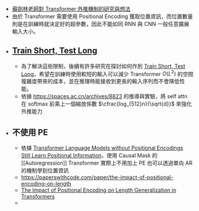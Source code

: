 - [蘇劍林老師對 Transformer 外推機制的研究與想法](https://spaces.ac.cn/tag/外推/)
- 由於 Transformer 需要使用 Positional Encoding 獲取位置資訊，而位置數量則是在訓練時就決定好的超參數，因此不能如同 RNN 與 CNN 一般任意擴展輸入大小。
- ##  [Train Short, Test Long](https://arxiv.org/abs/2108.12409)
	- 為了解決這些限制，後續有許多研究在探討如何作到 [Train Short, Test Long](https://arxiv.org/abs/2108.12409)，希望在訓練時使用較短的輸入可以減少 Transformer $O(L^2)$ 的空間複雜度帶來的成本，並在推理時能接收到更長的輸入序列而不會降低性能。
	- 依據 https://spaces.ac.cn/archives/8823 的推導與實驗，將 self attn 在 softmax 前乘上一個縮放係數 $\cfrac{log_{512}n}{\sqrt{d}}$ 來強化外推能力
- ## 不使用 PE
	- 依據 [Transformer Language Models without Positional Encodings Still Learn Positional Information](https://aclanthology.org/2022.findings-emnlp.99/)，使用 Causal Mask 的 [[Autoregression]] Transformer 實際上不用加上 PE 也可以透過單向 AR 的機制學到位置資訊
	- https://paperswithcode.com/paper/the-impact-of-positional-encoding-on-length
	- [The Impact of Positional Encoding on Length Generalization in Transformers](https://arxiv.org/abs/2305.19466)
	-